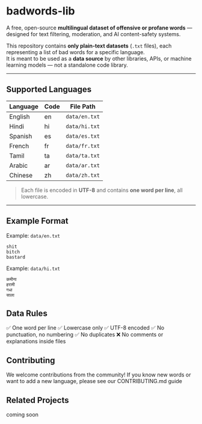 # badwords-lib

A free, open-source **multilingual dataset of offensive or profane words** — designed for text filtering, moderation, and AI content-safety systems.

This repository contains **only plain-text datasets** (`.txt` files), each representing a list of bad words for a specific language.  
It is meant to be used as a **data source** by other libraries, APIs, or machine learning models — not a standalone code library.

---

## Supported Languages

| Language | Code | File Path     |
|-----------|------|---------------|
| English   | en   | `data/en.txt` |
| Hindi     | hi   | `data/hi.txt` |
| Spanish   | es   | `data/es.txt` |
| French    | fr   | `data/fr.txt` |
| Tamil     | ta   | `data/ta.txt` |
| Arabic    | ar   | `data/ar.txt` |
| Chinese   | zh   | `data/zh.txt` |

> Each file is encoded in **UTF-8** and contains **one word per line**, all lowercase.

---

## Example Format

Example: `data/en.txt`
```text
shit
bitch
bastard
```

Example: `data/hi.txt`
```text
कमीना
हरामी
गधा
साला
```

## Data Rules
✅ One word per line
✅ Lowercase only
✅ UTF-8 encoded
✅ No punctuation, no numbering
✅ No duplicates
❌ No comments or explanations inside files

## Contributing
We welcome contributions from the community!
If you know new words or want to add a new language, please see our CONTRIBUTING.md guide

## Related Projects
coming soon